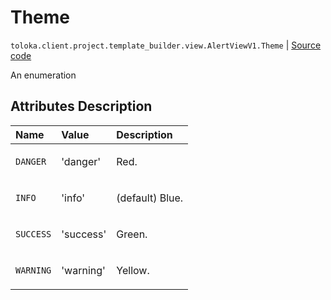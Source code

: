 # Theme
`toloka.client.project.template_builder.view.AlertViewV1.Theme` | [Source code](https://github.com/Toloka/toloka-kit/blob/v1.1.2/src/client/project/template_builder/view.py#L87)

An enumeration

## Attributes Description

| Name | Value | Description |
| :------| :-----------| :----------| 
`DANGER`|'danger'|<p>Red.</p>
`INFO`|'info'|<p>(default) Blue.</p>
`SUCCESS`|'success'|<p>Green.</p>
`WARNING`|'warning'|<p>Yellow.</p>
